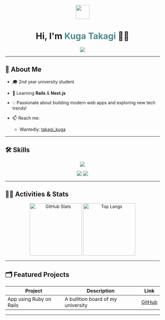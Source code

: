 <!-- header -->
<div align="center">
  <img src="https://media.giphy.com/media/hvRJCLFzcasrR4ia7z/giphy.gif" width="45">
  <h1>Hi, I'm <span style="color:#4F8A8B;">Kuga Takagi</span> 👨‍💻</h1>
  <img src="https://komarev.com/ghpvc/?username=takataka06&color=blue" />
</div>

---

## 🚀 About Me
- 🎓 2nd year university student
- 🌱 Learning **Rails** & **Next.js**
- 💡 Passionate about building modern web apps and exploring new tech trends!

- 📫 Reach me:
  - Wantedly: [takagi_kuga](https://www.wantedly.com/id/takagi_kuga)


---

## 🛠️ Skills
<p align="center">
  <img src="https://skillicons.dev/icons?theme=dark&perline=7&i=html,css,js,ts,react,next,rails,postgres,docker,aws,vite,nodejs" />
</p>
<p align="center">
  <img src="https://img.shields.io/badge/-Ruby%20on%20Rails-EA1C24?style=flat-square&logo=ruby-on-rails&logoColor=white" />
  <img src="https://img.shields.io/badge/-Next.js-000?style=flat-square&logo=next.js&logoColor=white" />
</p>

---

## 🏃‍♂️ Activities & Stats
<div align="center">
  <img alt="GitHub Stats" height="170px" src="https://github-readme-stats.vercel.app/api?username=takataka06&theme=vue-dark&show_icons=true&count_private=true" />
  <img alt="Top Langs" height="170px" src="https://github-readme-stats.vercel.app/api/top-langs/?username=takataka06&theme=vue-dark&layout=compact" />
</div>

---

## 🗂️ Featured Projects
| Project | Description | Link |
|---------|-------------|------|
| App using Ruby on Rails | A bullition board of my university | [GitHub](https://github.com/takataka06/TGU-) |

---

<!--
**takataka06/takataka06** is a ✨ _special_ ✨ repository because its `README.md` (this file) appears on your GitHub profile.
-->

<!--
**takataka06/takataka06** is a ✨ _special_ ✨ repository because its `README.md` (this file) appears on your GitHub profile.

Here are some ideas to get you started:

- 🔭 I’m currently working on ...
- 🌱 I’m currently learning ...
- 👯 I’m looking to collaborate on ...
- 🤔 I’m looking for help with ...
- 💬 Ask me about ...
- 📫 How to reach me: ...
- 😄 Pronouns: ...
- ⚡ Fun fact: ...
-->
